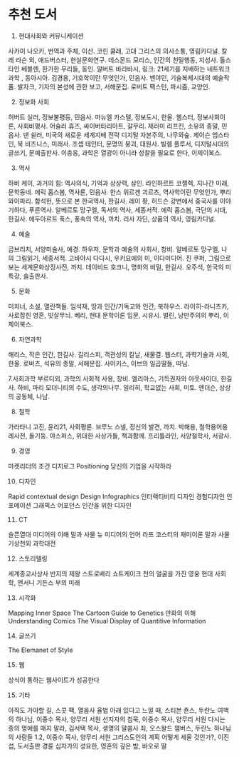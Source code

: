 # 추천 도서
1. 현대사회와 커뮤니케이션

사카이 나오키, 번역과 주체, 이산.
코린 쿨레, 고대 그리스의 의사소통, 영림카디널.
칼레 라슨 외, 애드버스터, 현실문화연구.
데스몬드 모리스, 인간의 친밀행동, 지성사.
톨스타인 베블렌, 한가한 무리들, 동인.
알버트 바라바시, 링크: 21세기를 지배하는 네트워크 과학 , 동아시아.
김경용, 기호학이란 무엇인가, 민음사.
벤야민, 기술복제시대의 예술작품.
발자크, 기자의 본성에 관한 보고, 서해문집.
로버트 팩스턴, 파시즘, 교양인.

2. 정보화 사회

허버트 실러, 정보불평등, 민음사.
마뉴엘 카스텔, 정보도시, 한울.
웹스터, 정보사회이론, 사회비평사.
어슐러 휴즈, 싸이버타리아트, 갈무리.
제러미 리프킨, 소유의 종말, 민음사.
댄 쉴러, 미국의 새로운 세계지배 전략 디지털 자본주의, 나무와숲.
제이슨 엡스타인, 북 비즈니스, 미래사.
조셉 테인터, 문명의 붕괴, 대원사.
빌렘 플루서, 디지털시대의 글쓰기, 문예출판사.
이충웅, 과학은 열광이 아니라 성찰을 필요로 한다, 이제이북스.

3. 역사

하비 케이, 과거의 힘: 역사의식, 기억과 상상력, 삼인.
라인하르트 코젤렉, 지나간 미래, 문학동네.
에릭 홉스봄, 역사론, 민음사.
한스 위르겐 괴르츠, 역사학이란 무엇인가, 뿌리와이파리.
함석헌, 뜻으로 본 한국역사, 한길사.
레이 황, 허드슨 강변에서 중국사를 이야기하다, 푸른역사.
알베르토 망구엘, 독서의 역사, 세종서적.
에릭 홉스봄, 극단의 시대, 한길사.
에두아르트 푹스, 풍속의 역사, 까치.
리사 자딘, 상품의 역사, 영림카디널.

4. 예술

곰브리치, 서양미술사, 예경.
하우저, 문학과 예술의 사회사, 창비.
알베르토 망구엘, 나의 그림읽기, 세종서적.
고바야시 다다시, 우키요에의 미, 이다미디어.
진 쿠퍼, 그림으로 보는 세계문화상징사전, 까치.
데이비드 호크니, 명화의 비밀, 한길사.
오주석, 한국의 미 특강, 솔출판사.

5. 문화

미치너, 소설, 열린책들.
임석재, 땅과 인간/기독교와 인간, 북하우스.
라이히-라니츠키, 사로잡힌 영혼, 빗살무늬.
베리, 현대 문학이론 입문, 시유시.
벌린, 낭만주의의 뿌리, 이제이북스.

6. 자연과학

해리스, 작은 인간, 한길사.
길리스피, 객관성의 칼날, 새물결.
웹스터, 과학기술과 사회, 한울.
로버츠, 석유의 종말, 서해문집.
사이키스, 이브의 일곱딸들, 따님.

7.사회과학
부르디외, 과학의 사회적 사용, 창비.
엘리아스, 기득권자와 아웃사이더, 한길사.
하비, 파리 모더니티의 수도, 생각의나무.
일리히, 학교없는 사회, 미토.
앤더슨, 상상의 공동체, 나남.

8. 철학

가라타니 고진, 윤리21, 사회평론.
브루노 스넬, 정신의 발견, 까치.
박해용, 철학용어용례사전, 돌기둥.
야스퍼스, 위대한 사상가들, 책과함께.
프리틀라인, 서양철학사, 서광사.

9. 경영

마켓리더의 조건
디지로그
Positioning
당신의 기업을 시작하라

10. 디자인

Rapid contextual design
Design Infographics
인터랙티비티 디자인
경험디자인
인포메이션 그래픽스
어포던스
인간을 위한 디자인

11. CT

슬픈열대
미디어의 이해
말과 사물
뉴 미디어의 언어
라프 코스터의 재미이론
말과 사물
기상천외 과학대전

12. 스토리텔링

세계종교사상사
반지의 제왕
스트로베리 쇼트케이크
천의 얼굴을 가진 영웅
현대 사회학, 앤서니 기든스
부의 미래

13. 시각화

Mapping Inner Space
The Cartoon Guide to Genetics
만화의 이해 Understanding Comics
The Visual Display of Quantitive Information

14. 글쓰기

The Elemanet  of  Style

15. 웹

상식이 통하는 웹사이트가 성공한다

15. 기타

아직도 가야할 길, 스콧 팩, 열음사
율법 아래 있다고 느낄 때, 스티븐 죤스, 두란노
여백의 하나님, 이중수 목사, 양무리 서원
선지자의 침묵, 이중수 목사, 양무리 서원
다시는 종의 멍에를 매지 말라, 김서택 목사, 생명의 말씀사
죄, 오스왈드 챔버스, 두란노
하나님의 사람들 1.2, 이중수 목사, 양무리 서원
그리스도인의 계획 어떻게 세울 것인가?, 이진섭, 도서출판 경륜
십자가의 성요한, 영혼의 깊은 밤, 바오로 딸